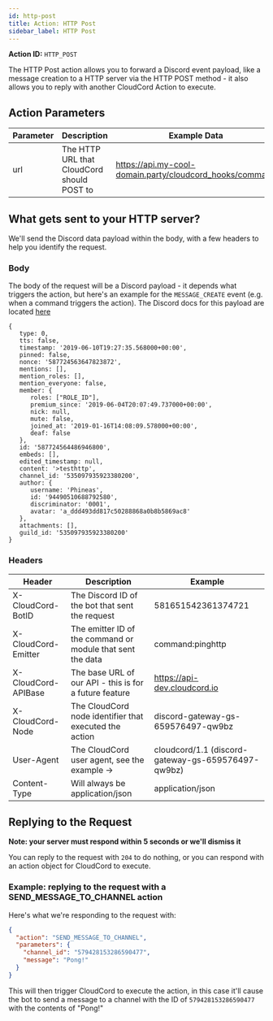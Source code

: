 ```yaml
---
id: http-post
title: Action: HTTP Post
sidebar_label: HTTP Post
---
```


**Action ID:** `HTTP_POST`

The HTTP Post action allows you to forward a Discord event payload, like a message creation to a HTTP server via the HTTP POST method - it also allows you to reply with another CloudCord Action to execute.

## Action Parameters

| Parameter | Description                                | Example Data                                             | Required? |
|-----------|--------------------------------------------|----------------------------------------------------------|-----------|
| url       | The HTTP URL that CloudCord should POST to | https://api.my-cool-domain.party/cloudcord_hooks/command | true      |

## What gets sent to your HTTP server?
We'll send the Discord data payload within the body, with a few headers to help you identify the request.

### Body
The body of the request will be a Discord payload - it depends what triggers the action, but here's an example for the `MESSAGE_CREATE` event (e.g. when a command triggers the action). The Discord docs for this payload are located [here](https://discordapp.com/developers/docs/resources/channel#message-object)

```
{
   type: 0,
   tts: false,
   timestamp: '2019-06-10T19:27:35.568000+00:00',
   pinned: false,
   nonce: '587724563647823872',
   mentions: [],
   mention_roles: [],
   mention_everyone: false,
   member: {
      roles: ["ROLE_ID"],
      premium_since: '2019-06-04T20:07:49.737000+00:00',
      nick: null,
      mute: false,
      joined_at: '2019-01-16T14:08:09.578000+00:00',
      deaf: false
   },
   id: '587724564486946800',
   embeds: [],
   edited_timestamp: null,
   content: '>testhttp',
   channel_id: '535097935923380200',
   author: {
      username: 'Phineas',
      id: '94490510688792580',
      discriminator: '0001',
      avatar: 'a_ddd493dd817c50288868a0b8b5869ac8'
   },
   attachments: [],
   guild_id: '535097935923380200'
}
```

### Headers
| Header              	| Description                                                	| Example                                            	|
|---------------------	|------------------------------------------------------------	|----------------------------------------------------	|
| X-CloudCord-BotID   	| The Discord ID of the bot that sent the request            	| 581651542361374721                                 	|
| X-CloudCord-Emitter 	| The emitter ID of the command or module that sent the data 	| command:pinghttp                                   	|
| X-CloudCord-APIBase 	| The base URL of our API - this is for a future feature     	| https://api-dev.cloudcord.io                       	|
| X-CloudCord-Node    	| The CloudCord node identifier that executed the action     	| discord-gateway-gs-659576497-qw9bz                 	|
| User-Agent          	| The CloudCord user agent, see the example ->               	| cloudcord/1.1 (discord-gateway-gs-659576497-qw9bz) 	|
| Content-Type        	| Will always be application/json                            	| application/json                                   	|


## Replying to the Request
**Note: your server must respond within 5 seconds or we'll dismiss it**

You can reply to the request with `204` to do nothing, or you can respond with an action object for CloudCord to execute.

### Example: replying to the request with a SEND_MESSAGE_TO_CHANNEL action

Here's what we're responding to the request with:
```json
{
  "action": "SEND_MESSAGE_TO_CHANNEL",
  "parameters": {
    "channel_id": "579428153286590477",
    "message": "Pong!"
  }
}
```
This will then trigger CloudCord to execute the action, in this case it'll cause the bot to send a message to a channel with the ID of `579428153286590477` with the contents of "Pong!"